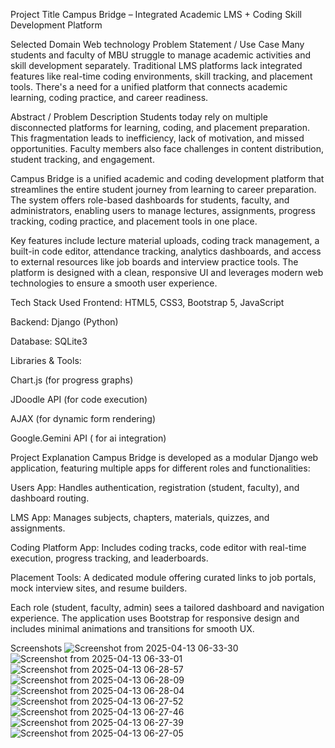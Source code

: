 Project Title
Campus Bridge – Integrated Academic LMS + Coding Skill Development Platform

Selected Domain
Web technology
Problem Statement / Use Case
Many students and faculty of MBU struggle to manage academic activities and skill development separately. Traditional LMS platforms lack integrated features like real-time coding environments, skill tracking, and placement tools. There's a need for a unified platform that connects academic learning, coding practice, and career readiness.

Abstract / Problem Description
Students today rely on multiple disconnected platforms for learning, coding, and placement preparation. This fragmentation leads to inefficiency, lack of motivation, and missed opportunities. Faculty members also face challenges in content distribution, student tracking, and engagement.

Campus Bridge is a unified academic and coding development platform that streamlines the entire student journey from learning to career preparation. The system offers role-based dashboards for students, faculty, and administrators, enabling users to manage lectures, assignments, progress tracking, coding practice, and placement tools in one place.

Key features include lecture material uploads, coding track management, a built-in code editor, attendance tracking, analytics dashboards, and access to external resources like job boards and interview practice tools. The platform is designed with a clean, responsive UI and leverages modern web technologies to ensure a smooth user experience.

Tech Stack Used
Frontend: HTML5, CSS3, Bootstrap 5, JavaScript

Backend: Django (Python)

Database: SQLite3

Libraries & Tools:

Chart.js (for progress graphs)

JDoodle API (for code execution)

AJAX (for dynamic form rendering)

Google.Gemini API ( for ai integration)

Project Explanation
Campus Bridge is developed as a modular Django web application, featuring multiple apps for different roles and functionalities:

Users App: Handles authentication, registration (student, faculty), and dashboard routing.

LMS App: Manages subjects, chapters, materials, quizzes, and assignments.

Coding Platform App: Includes coding tracks, code editor with real-time execution, progress tracking, and leaderboards.

Placement Tools: A dedicated module offering curated links to job portals, mock interview sites, and resume builders.

Each role (student, faculty, admin) sees a tailored dashboard and navigation experience. The application uses Bootstrap for responsive design and includes minimal animations and transitions for smooth UX.

Screenshots
![Screenshot from 2025-04-13 06-33-30](https://github.com/user-attachments/assets/6b8d455b-8e0f-42d8-86e8-f37de803edd2)
![Screenshot from 2025-04-13 06-33-01](https://github.com/user-attachments/assets/8fce465b-be12-41b9-91c7-9945b99fd925)
![Screenshot from 2025-04-13 06-28-57](https://github.com/user-attachments/assets/b319cb8b-bb90-43ee-8b79-960cd00cfb36)
![Screenshot from 2025-04-13 06-28-09](https://github.com/user-attachments/assets/d73eec73-eee6-4940-b27d-15f43a125fe5)
![Screenshot from 2025-04-13 06-28-04](https://github.com/user-attachments/assets/188f4381-af35-492b-bd0c-4995c7d72900)
![Screenshot from 2025-04-13 06-27-52](https://github.com/user-attachments/assets/149c77ab-6165-4b70-a8ba-0f81a7d421a4)
![Screenshot from 2025-04-13 06-27-46](https://github.com/user-attachments/assets/429bb809-475b-4db9-8983-e89fa583e907)
![Screenshot from 2025-04-13 06-27-39](https://github.com/user-attachments/assets/b2d85158-aca1-4705-9397-86cd47914eed)
![Screenshot from 2025-04-13 06-27-05](https://github.com/user-attachments/assets/cb480c7d-eb3b-4d78-87e4-c9b87ab97891)


